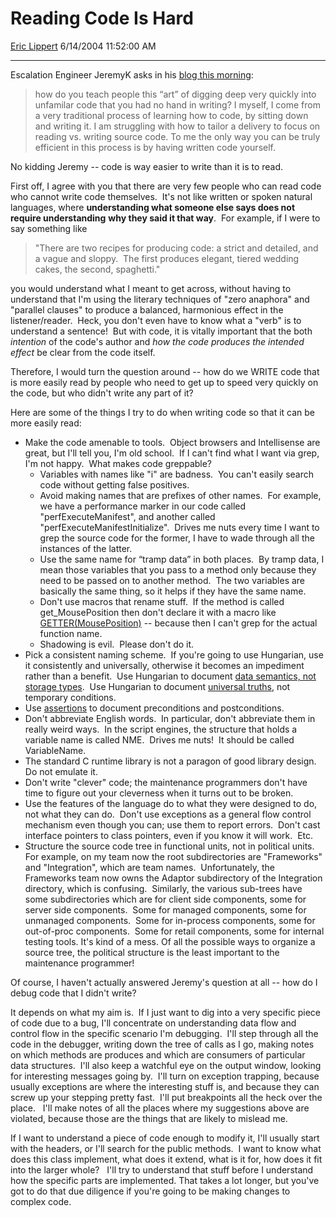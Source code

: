 <div id="page">

# Reading Code Is Hard

[Eric Lippert](https://social.msdn.microsoft.com/profile/Eric%20Lippert) 6/14/2004 11:52:00 AM

-----

<div id="content">

<span>Escalation Engineer JeremyK asks in his [blog this morning](http://blogs.msdn.com/jeremyk/archive/2004/06/14/155196.aspx): </span> <span></span>

> <span>how do you teach people this “art” of digging deep very quickly into unfamilar code that you had no hand in writing? I myself, I come from a very traditional process of learning how to code, by sitting down and writing it. I am struggling with how to tailor a delivery to focus on reading vs. writing source code. To me the only way you can be truly efficient in this process is by having written code yourself.</span><span></span>

<span></span> <span>No kidding Jeremy -- code is way easier to write than it is to read.  </span>

<span></span> <span>First off, I agree with you that there are very few people who can read code who cannot write code themselves.  It's not like written or spoken natural languages, where **<span>understanding what someone else says does not require understanding</span>** **<span>why they said it that way</span>**.  For example, if I were to say something like </span>

<span></span>

> <span>"There are two recipes for producing code: a strict and detailed, and a vague and sloppy.  The first produces elegant, tiered wedding cakes, the second, spaghetti."</span>

<span></span> <span>you would understand what I meant to get across, without having to understand that I'm using the literary techniques of "zero anaphora" and "parallel clauses" to produce a balanced, harmonious effect in the listener/reader.  Heck, you don't even have to know what a "verb" is to understand a sentence\!  But with code, it is vitally important that the both *<span>intention</span>* of the code's author and *<span>how</span>* *<span>the code produces the intended effect</span>* be clear from the code itself. </span>

<span></span> <span>Therefore, I would turn the question around -- how do we WRITE code that is more easily read by people who need to get up to speed very quickly on the code, but who didn't write any part of it? </span>

<span></span> <span>Here are some of the things I try to do when writing code so that it can be more easily read: </span>

<span></span>

  - Make the code amenable to tools.  Object browsers and Intellisense are great, but I'll tell you, I'm old school.  If I can't find what I want via grep, I'm not happy.  What makes code greppable?
      - <span>Variables with names like "i" are badness.  You can't easily search code without getting false positives.</span>
      - <span></span><span>Avoid making names that are prefixes of other names.  For example, we have a performance marker in our code called "perfExecuteManifest", and another called "perfExecuteManifestInitialize".  Drives me nuts every time I want to grep the source code for the former, I have to wade through all the instances of the latter.  </span>
      - <span></span><span>Use the same name for “tramp data” in both places.  By tramp data, I mean those variables that you pass to a method only because they need to be passed on to another method.  The two variables are basically the same thing, so it helps if they have the same name.</span>
      - <span></span><span>Don't use macros that rename stuff.  If the method is called get\_MousePosition then don't declare it with a macro like [GETTER(MousePosition)](http://blogs.msdn.com/ericlippert/archive/2004/03/23/94651.aspx) -- because then I can't grep for the actual function name.</span>
      - <span>Shadowing is evil.  Please don't do it. </span>
  - <span>Pick a consistent naming scheme.  If you're going to use Hungarian, use it consistently and universally, otherwise it becomes an impediment rather than a benefit.  Use Hungarian to document [data semantics, not storage types](http://blogs.msdn.com/ericlippert/archive/2003/09/12/52989.aspx).  Use Hungarian to document [universal truths](http://blogs.msdn.com/ericlippert/archive/2003/09/16/53015.aspx), not temporary conditions.</span>
  - <span></span><span>Use [assertions](http://blogs.msdn.com/ericlippert/archive/2004/06/04/148620.aspx) to document preconditions and postconditions.</span>
  - <span></span><span>Don't abbreviate English words.  In particular, don't abbreviate them in really weird ways.  In the script engines, the structure that holds a variable name is called NME.  Drives me nuts\!  It should be called VariableName.  </span>
  - <span></span><span>The standard C runtime library is not a paragon of good library design.  Do not emulate it.</span>
  - <span></span><span>Don't write "clever" code; the maintenance programmers don't have time to figure out your cleverness when it turns out to be broken.  </span>
  - <span>Use the features of the language do to what they were designed to do, not what they can do.  Don't use exceptions as a general flow control mechanism even though you can; use them to report errors.  Don't cast interface pointers to class pointers, even if you know it will work.  Etc.</span>
  - <span></span><span>Structure the source code tree in functional units, not in political units.  For example, on my team now the root subdirectories are "Frameworks" and "Integration", which are team names.  Unfortunately, the Frameworks team now owns the Adaptor subdirectory of the Integration directory, which is confusing.  Similarly, the various sub-trees have some subdirectories which are for client side components, some for server side components.  Some for managed components, some for unmanaged components.  Some for in-process components, some for out-of-proc components.  Some for retail components, some for internal testing tools. It's kind of a mess. Of all the possible ways to organize a source tree, the political structure is the least important to the maintenance programmer\! </span>

<span></span> <span>Of course, I haven't actually answered Jeremy's question at all -- how do I debug code that I didn't write? </span>

<span></span> <span>It depends on what my aim is.  If I just want to dig into a very specific piece of code due to a bug, I'll concentrate on understanding data flow and control flow in the specific scenario I'm debugging.  I'll step through all the code in the debugger, writing down the tree of calls as I go, making notes on which methods are produces and which are consumers of particular data structures.  I'll also keep a watchful eye on the output window, looking for interesting messages going by.  I'll turn on exception trapping, because usually exceptions are where the interesting stuff is, and because they can screw up your stepping pretty fast.  I'll put breakpoints all the heck over the place.   I'll make notes of all the places where my suggestions above are violated, because those are the things that are likely to mislead me. </span>

<span></span> <span>If I want to understand a piece of code enough to modify it, I'll usually start with the headers, or I'll search for the public methods.  I want to know what does this class implement, what does it extend, what is it for, how does it fit into the larger whole?   I'll try to understand that stuff before I understand how the specific parts are implemented. That takes a lot longer, but you've got to do that due diligence if you're going to be making changes to complex code.</span>

<span></span> 

</div>

</div>

